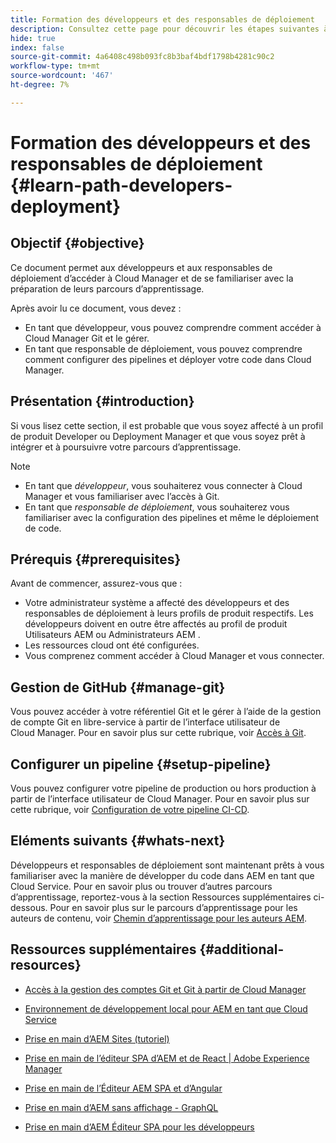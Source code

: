 ```yaml
---
title: Formation des développeurs et des responsables de déploiement
description: Consultez cette page pour découvrir les étapes suivantes à suivre après l’accès, si vous êtes un développeur ou un responsable de déploiement
hide: true
index: false
source-git-commit: 4a6408c498b093fc8b3baf4bdf1798b4281c90c2
workflow-type: tm+mt
source-wordcount: '467'
ht-degree: 7%

---
```


# Formation des développeurs et des responsables de déploiement {#learn-path-developers-deployment}

## Objectif {#objective}

Ce document permet aux développeurs et aux responsables de déploiement d’accéder à Cloud Manager et de se familiariser avec la préparation de leurs parcours d’apprentissage.

Après avoir lu ce document, vous devez :

* En tant que développeur, vous pouvez comprendre comment accéder à Cloud Manager Git et le gérer.
* En tant que responsable de déploiement, vous pouvez comprendre comment configurer des pipelines et déployer votre code dans Cloud Manager.

## Présentation {#introduction}

Si vous lisez cette section, il est probable que vous soyez affecté à un profil de produit Developer ou Deployment Manager et que vous soyez prêt à intégrer et à poursuivre votre parcours d’apprentissage.

>[!NOTE]
>* En tant que *développeur*, vous souhaiterez vous connecter à Cloud Manager et vous familiariser avec l’accès à Git.
>* En tant que *responsable de déploiement*, vous souhaiterez vous familiariser avec la configuration des pipelines et même le déploiement de code.


## Prérequis {#prerequisites}

Avant de commencer, assurez-vous que :

* Votre administrateur système a affecté des développeurs et des responsables de déploiement à leurs profils de produit respectifs. Les développeurs doivent en outre être affectés au profil de produit Utilisateurs AEM ou Administrateurs AEM .
* Les ressources cloud ont été configurées.
* Vous comprenez comment accéder à Cloud Manager et vous connecter.

## Gestion de GitHub {#manage-git}

Vous pouvez accéder à votre référentiel Git et le gérer à l’aide de la gestion de compte Git en libre-service à partir de l’interface utilisateur de Cloud Manager.
Pour en savoir plus sur cette rubrique, voir [Accès à Git](https://experienceleague.adobe.com/docs/experience-manager-cloud-service/implementing/managing-code/accessing-git.html?lang=en).

## Configurer un pipeline {#setup-pipeline}

Vous pouvez configurer votre pipeline de production ou hors production à partir de l’interface utilisateur de Cloud Manager.
Pour en savoir plus sur cette rubrique, voir [Configuration de votre pipeline CI-CD](https://experienceleague.adobe.com/docs/experience-manager-cloud-service/implementing/using-cloud-manager/configure-pipeline.html?lang=en).

## Eléments suivants {#whats-next}

Développeurs et responsables de déploiement sont maintenant prêts à vous familiariser avec la manière de développer du code dans AEM en tant que Cloud Service. Pour en savoir plus ou trouver d’autres parcours d’apprentissage, reportez-vous à la section Ressources supplémentaires ci-dessous. Pour en savoir plus sur le parcours d’apprentissage pour les auteurs de contenu, voir [Chemin d’apprentissage pour les auteurs AEM](/help/onboarding/onboarding-journey/learning-path-aem-users.md).

## Ressources supplémentaires {#additional-resources}

* [Accès à la gestion des comptes Git et Git à partir de Cloud Manager](https://experienceleague.adobe.com/docs/experience-manager-cloud-service/implementing/managing-code/accessing-git.html?lang=en)

* [Environnement de développement local pour AEM en tant que Cloud Service](https://experienceleague.adobe.com/docs/experience-manager-learn/cloud-service/local-development-environment-set-up/overview.html)

* [Prise en main d’AEM Sites (tutoriel)](https://experienceleague.adobe.com/docs/experience-manager-learn/getting-started-wknd-tutorial-develop/overview.html)

* [Prise en main de l’éditeur SPA d’AEM et de React | Adobe Experience Manager](https://experienceleague.adobe.com/docs/experience-manager-learn/getting-started-with-aem-headless/spa-editor/react/overview.html?lang=en)

* [Prise en main de l’Éditeur AEM SPA et d’Angular](https://experienceleague.adobe.com/docs/experience-manager-learn/getting-started-with-aem-headless/spa-editor/angular/overview.html?lang=en)

* [Prise en main d’AEM sans affichage - GraphQL](https://experienceleague.adobe.com/docs/experience-manager-learn/getting-started-with-aem-headless/graphql/overview.html?lang=en)

* [Prise en main d’AEM Éditeur SPA pour les développeurs](https://experienceleague.adobe.com/?Solution=Experience+Manager&amp;Solution=Experience+Manager+Sites&amp;Solution=Experience+Manager+Forms&amp;Solution=Experience+Manager+Screens#courses)


